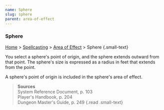 ```yaml
---
name: Sphere
slug: sphere
parent: area-of-effect
---
```

### Sphere
[Home](dm-operations-center) > [Spellcasting](spellcasting-menu) > [Area of Effect](area-of-effect) > Sphere {.small-text}

You select a sphere's point of origin, and the sphere extends outward from that point. The sphere's size is expressed as a radius in feet that extends from the point. 

A sphere's point of origin is included in the sphere's area of effect.

> **Sources** <br/>
> System Reference Document, p. 103<br/>
> Player's Handbook, p. 204<br/>
> Dungeon Master's Guide, p. 249
{.read .small-text}